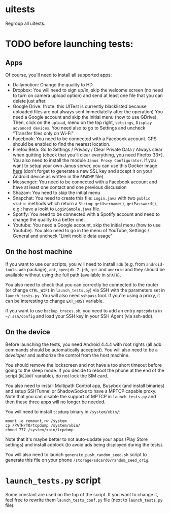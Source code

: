 uitests
=======

Regroup all uitests.

TODO before launching tests:
============================

Apps
----

Of course, you'll need to install all supported apps:

* Dailymotion: Change the quality to HD.
* Dropbox: You will need to sign up/in, skip the welcome screen (no need to turn on camera upload option) and send at least one file that you can delete just after.
* Google Drive: (Note: this UITest is currently blacklisted because uploaded files are not always sent immediatelly after the operation) You need a Google account and skip the initial menu (how to use GDrive). Then, click on the `upload`, menu on the top right, `settings`, `Display advanced devices`. You need also to go to Settings and uncheck "Transfer files only on Wi-Fi"
* Facebook: You need to be connected with a Facebook account. GPS should be enabled to find the nearest location.
* Firefox Beta: Go to Settings / Privacy / Clear Private Data / Always clear when quitting (check that you'll clear everything, you need Firefox 33+). You also need to install the module `Janus Proxy Configurator`. If you want to setup your own Janus server, you can use this Docker image [here](https://registry.hub.docker.com/u/matttbe/docker-janus-node/) (don't forget to generate a new SSL key and accept it on your Android device as written in the `README` file)
* Messenger: You need to be connected with a Facebook account and have at least one contact and one previous discussion
* Shazam: You need to skip the initial menu
* Snapchat: You need to create this file: `Login.java` with two `public static` methods which return a `String`: `getUsername()`, `getPassword()`, e.g.: have a lookt to `LoginSample.java` file.
* Spotify: You need to be connected with a Spotify account and need to change the quality to a better one.
* Youtube: You need a Google account, skip the initial menu (how to use Youtube). You also need to go in the menu of YouTube, Settings / General and uncheck "Limit mobile data usage"


On the host machine
-------------------

If you want to use our scripts, you will need to install `adb` (e.g. from `android-tools-adb` package), `ant`, `openjdk-7-jdk`, `git` and `android` and they should be available without using the full path (available in `$PATH`).

You also need to check that you can correctly be connected to the router (or change `CTRL_WIFI` in `launch_tests.py`) via SSH with the parameters set in `launch_tests.py`. You will also need `sshpass` tool. If you're using a proxy, it can be interesting to change `EXT_HOST` variable.

If you want to use `backup_traces.sh`, you need to add an entry `mptcpdata` in `~/.ssh/config` and load your SSH key in your SSH Agent (via ssh-add).


On the device
-------------

Before launching the tests, you need Android 4.4.4 with root rights (all adb commands should be automatically accepted).
You will also need to be a _developer_ and authorize the control from the host machine.

You should remove the lockscreen and not have a too short timeout before going to the sleep mode. If you decide to reboot the phone at the end of the script (`REBOOT` variable), do not lock the SIM card.

You also need to install Multipath Control app, Busybox (and install binaries) and setup SSHTunnel or ShadowSocks to have a MPTCP capable proxy. Note that you can disable the support of MPTCP in `launch_tests.py` and then these three apps will no longer be needed.

You will need to install `tcpdump` binary in `/system/xbin/`:

    mount -o remount,rw /system
    cp /PATH/TO/tcpdump /system/xbin/
    chmod 777 /system/xbin/tcpdump

Note that it's maybe better to not auto-update your apps (Play Store settings) and install adblock (to avoid ads being displayed during the tests).

You will also need to launch `generate_push_random_seed.sh` script to generate this file on your phone `/storage/sdcard0/random_seed_orig`.


`launch_tests.py` script
========================

Some constant are used on the top of the script. If you want to change it, feel free to rewrite them `launch_tests_conf.py` file (next to `launch_tests.py` file).
